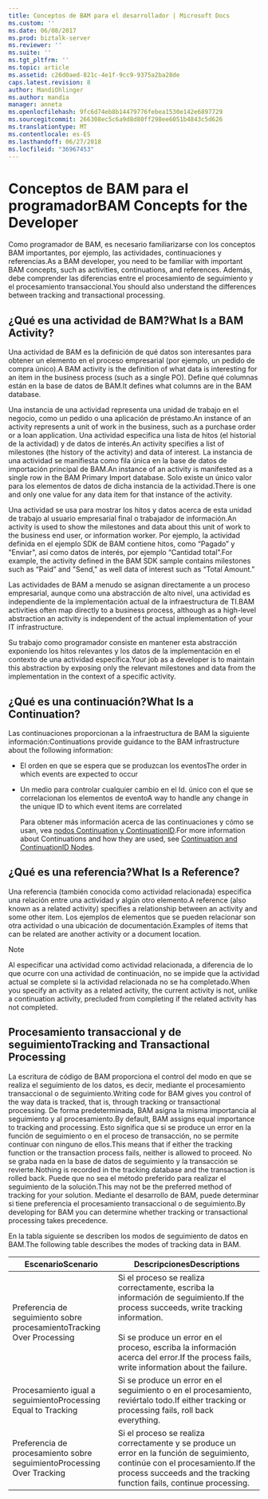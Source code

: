 ```yaml
---
title: Conceptos de BAM para el desarrollador | Microsoft Docs
ms.custom: ''
ms.date: 06/08/2017
ms.prod: biztalk-server
ms.reviewer: ''
ms.suite: ''
ms.tgt_pltfrm: ''
ms.topic: article
ms.assetid: c26d0aed-821c-4e1f-9cc9-9375a2ba28de
caps.latest.revision: 8
author: MandiOhlinger
ms.author: mandia
manager: anneta
ms.openlocfilehash: 9fc6d74eb8b14479776febea1530e142e6897729
ms.sourcegitcommit: 266308ec5c6a9d8d80ff298ee6051b4843c5d626
ms.translationtype: MT
ms.contentlocale: es-ES
ms.lasthandoff: 06/27/2018
ms.locfileid: "36967453"
---
```

# <a name="bam-concepts-for-the-developer"></a><span data-ttu-id="39bb5-102">Conceptos de BAM para el programador</span><span class="sxs-lookup"><span data-stu-id="39bb5-102">BAM Concepts for the Developer</span></span>
<span data-ttu-id="39bb5-103">Como programador de BAM, es necesario familiarizarse con los conceptos BAM importantes, por ejemplo, las actividades, continuaciones y referencias.</span><span class="sxs-lookup"><span data-stu-id="39bb5-103">As a BAM developer, you need to be familiar with important BAM concepts, such as activities, continuations, and references.</span></span> <span data-ttu-id="39bb5-104">Además, debe comprender las diferencias entre el procesamiento de seguimiento y el procesamiento transaccional.</span><span class="sxs-lookup"><span data-stu-id="39bb5-104">You should also understand the differences between tracking and transactional processing.</span></span>  
  
## <a name="what-is-a-bam-activity"></a><span data-ttu-id="39bb5-105">¿Qué es una actividad de BAM?</span><span class="sxs-lookup"><span data-stu-id="39bb5-105">What Is a BAM Activity?</span></span>  
 <span data-ttu-id="39bb5-106">Una actividad de BAM es la definición de qué datos son interesantes para obtener un elemento en el proceso empresarial (por ejemplo, un pedido de compra único).</span><span class="sxs-lookup"><span data-stu-id="39bb5-106">A BAM activity is the definition of what data is interesting for an item in the business process (such as a single PO).</span></span> <span data-ttu-id="39bb5-107">Define qué columnas están en la base de datos de BAM.</span><span class="sxs-lookup"><span data-stu-id="39bb5-107">It defines what columns are in the BAM database.</span></span>  
  
 <span data-ttu-id="39bb5-108">Una instancia de una actividad representa una unidad de trabajo en el negocio, como un pedido o una aplicación de préstamo.</span><span class="sxs-lookup"><span data-stu-id="39bb5-108">An instance of an activity represents a unit of work in the business, such as a purchase order or a loan application.</span></span> <span data-ttu-id="39bb5-109">Una actividad especifica una lista de hitos (el historial de la actividad) y de datos de interés.</span><span class="sxs-lookup"><span data-stu-id="39bb5-109">An activity specifies a list of milestones (the history of the activity) and data of interest.</span></span> <span data-ttu-id="39bb5-110">La instancia de una actividad se manifiesta como fila única en la base de datos de importación principal de BAM.</span><span class="sxs-lookup"><span data-stu-id="39bb5-110">An instance of an activity is manifested as a single row in the BAM Primary Import database.</span></span> <span data-ttu-id="39bb5-111">Solo existe un único valor para los elementos de datos de dicha instancia de la actividad.</span><span class="sxs-lookup"><span data-stu-id="39bb5-111">There is one and only one value for any data item for that instance of the activity.</span></span>  
  
 <span data-ttu-id="39bb5-112">Una actividad se usa para mostrar los hitos y datos acerca de esta unidad de trabajo al usuario empresarial final o trabajador de información.</span><span class="sxs-lookup"><span data-stu-id="39bb5-112">An activity is used to show the milestones and data about this unit of work to the business end user, or information worker.</span></span> <span data-ttu-id="39bb5-113">Por ejemplo, la actividad definida en el ejemplo SDK de BAM contiene hitos, como “Pagado” y "Enviar", así como datos de interés, por ejemplo “Cantidad total”.</span><span class="sxs-lookup"><span data-stu-id="39bb5-113">For example, the activity defined in the BAM SDK sample contains milestones such as “Paid” and "Send," as well data of interest such as “Total Amount.”</span></span>  
  
 <span data-ttu-id="39bb5-114">Las actividades de BAM a menudo se asignan directamente a un proceso empresarial, aunque como una abstracción de alto nivel, una actividad es independiente de la implementación actual de la infraestructura de TI.</span><span class="sxs-lookup"><span data-stu-id="39bb5-114">BAM activities often map directly to a business process, although as a high-level abstraction an activity is independent of the actual implementation of your IT infrastructure.</span></span>  
  
 <span data-ttu-id="39bb5-115">Su trabajo como programador consiste en mantener esta abstracción exponiendo los hitos relevantes y los datos de la implementación en el contexto de una actividad específica.</span><span class="sxs-lookup"><span data-stu-id="39bb5-115">Your job as a developer is to maintain this abstraction by exposing only the relevant milestones and data from the implementation in the context of a specific activity.</span></span>  
  
## <a name="what-is-a-continuation"></a><span data-ttu-id="39bb5-116">¿Qué es una continuación?</span><span class="sxs-lookup"><span data-stu-id="39bb5-116">What Is a Continuation?</span></span>  
 <span data-ttu-id="39bb5-117">Las continuaciones proporcionan a la infraestructura de BAM la siguiente información:</span><span class="sxs-lookup"><span data-stu-id="39bb5-117">Continuations provide guidance to the BAM infrastructure about the following information:</span></span>  
  
- <span data-ttu-id="39bb5-118">El orden en que se espera que se produzcan los eventos</span><span class="sxs-lookup"><span data-stu-id="39bb5-118">The order in which events are expected to occur</span></span>  
  
- <span data-ttu-id="39bb5-119">Un medio para controlar cualquier cambio en el Id. único con el que se correlacionan los elementos de evento</span><span class="sxs-lookup"><span data-stu-id="39bb5-119">A way to handle any change in the unique ID to which event items are correlated</span></span>  
  
  <span data-ttu-id="39bb5-120">Para obtener más información acerca de las continuaciones y cómo se usan, vea [nodos Continuation y ContinuationID](../core/continuation-and-continuationid-nodes.md).</span><span class="sxs-lookup"><span data-stu-id="39bb5-120">For more information about Continuations and how they are used, see [Continuation and ContinuationID Nodes](../core/continuation-and-continuationid-nodes.md).</span></span>  
  
## <a name="what-is-a-reference"></a><span data-ttu-id="39bb5-121">¿Qué es una referencia?</span><span class="sxs-lookup"><span data-stu-id="39bb5-121">What Is a Reference?</span></span>  
 <span data-ttu-id="39bb5-122">Una referencia (también conocida como actividad relacionada) especifica una relación entre una actividad y algún otro elemento.</span><span class="sxs-lookup"><span data-stu-id="39bb5-122">A reference (also known as a related activity) specifies a relationship between an activity and some other item.</span></span> <span data-ttu-id="39bb5-123">Los ejemplos de elementos que se pueden relacionar son otra actividad o una ubicación de documentación.</span><span class="sxs-lookup"><span data-stu-id="39bb5-123">Examples of items that can be related are another activity or a document location.</span></span>  
  
> [!NOTE]
>  <span data-ttu-id="39bb5-124">Al especificar una actividad como actividad relacionada, a diferencia de lo que ocurre con una actividad de continuación, no se impide que la actividad actual se complete si la actividad relacionada no se ha completado.</span><span class="sxs-lookup"><span data-stu-id="39bb5-124">When you specify an activity as a related activity, the current activity is not, unlike a continuation activity, precluded from completing if the related activity has not completed.</span></span>  
  
## <a name="tracking-and-transactional-processing"></a><span data-ttu-id="39bb5-125">Procesamiento transaccional y de seguimiento</span><span class="sxs-lookup"><span data-stu-id="39bb5-125">Tracking and Transactional Processing</span></span>  
 <span data-ttu-id="39bb5-126">La escritura de código de BAM proporciona el control del modo en que se realiza el seguimiento de los datos, es decir, mediante el procesamiento transaccional o de seguimiento.</span><span class="sxs-lookup"><span data-stu-id="39bb5-126">Writing code for BAM gives you control of the way data is tracked, that is, through tracking or transactional processing.</span></span> <span data-ttu-id="39bb5-127">De forma predeterminada, BAM asigna la misma importancia al seguimiento y al procesamiento.</span><span class="sxs-lookup"><span data-stu-id="39bb5-127">By default, BAM assigns equal importance to tracking and processing.</span></span> <span data-ttu-id="39bb5-128">Esto significa que si se produce un error en la función de seguimiento o en el proceso de transacción, no se permite continuar con ninguno de ellos.</span><span class="sxs-lookup"><span data-stu-id="39bb5-128">This means that if either the tracking function or the transaction process fails, neither is allowed to proceed.</span></span> <span data-ttu-id="39bb5-129">No se graba nada en la base de datos de seguimiento y la transacción se revierte.</span><span class="sxs-lookup"><span data-stu-id="39bb5-129">Nothing is recorded in the tracking database and the transaction is rolled back.</span></span> <span data-ttu-id="39bb5-130">Puede que no sea el método preferido para realizar el seguimiento de la solución.</span><span class="sxs-lookup"><span data-stu-id="39bb5-130">This may not be the preferred method of tracking for your solution.</span></span> <span data-ttu-id="39bb5-131">Mediante el desarrollo de BAM, puede determinar si tiene preferencia el procesamiento transaccional o de seguimiento.</span><span class="sxs-lookup"><span data-stu-id="39bb5-131">By developing for BAM you can determine whether tracking or transactional processing takes precedence.</span></span>  
  
 <span data-ttu-id="39bb5-132">En la tabla siguiente se describen los modos de seguimiento de datos en BAM.</span><span class="sxs-lookup"><span data-stu-id="39bb5-132">The following table describes the modes of tracking data in BAM.</span></span>  
  
|<span data-ttu-id="39bb5-133">Escenario</span><span class="sxs-lookup"><span data-stu-id="39bb5-133">Scenario</span></span>|<span data-ttu-id="39bb5-134">Descripciones</span><span class="sxs-lookup"><span data-stu-id="39bb5-134">Descriptions</span></span>|  
|--------------|------------------|  
|<span data-ttu-id="39bb5-135">Preferencia de seguimiento sobre procesamiento</span><span class="sxs-lookup"><span data-stu-id="39bb5-135">Tracking Over Processing</span></span>|<span data-ttu-id="39bb5-136">Si el proceso se realiza correctamente, escriba la información de seguimiento.</span><span class="sxs-lookup"><span data-stu-id="39bb5-136">If the process succeeds, write tracking information.</span></span><br /><br /> <span data-ttu-id="39bb5-137">Si se produce un error en el proceso, escriba la información acerca del error.</span><span class="sxs-lookup"><span data-stu-id="39bb5-137">If the process fails, write information about the failure.</span></span>|  
|<span data-ttu-id="39bb5-138">Procesamiento igual a seguimiento</span><span class="sxs-lookup"><span data-stu-id="39bb5-138">Processing Equal to Tracking</span></span>|<span data-ttu-id="39bb5-139">Si se produce un error en el seguimiento o en el procesamiento, reviértalo todo.</span><span class="sxs-lookup"><span data-stu-id="39bb5-139">If either tracking or processing fails, roll back everything.</span></span>|  
|<span data-ttu-id="39bb5-140">Preferencia de procesamiento sobre seguimiento</span><span class="sxs-lookup"><span data-stu-id="39bb5-140">Processing Over Tracking</span></span>|<span data-ttu-id="39bb5-141">Si el proceso se realiza correctamente y se produce un error en la función de seguimiento, continúe con el procesamiento.</span><span class="sxs-lookup"><span data-stu-id="39bb5-141">If the process succeeds and the tracking function fails, continue processing.</span></span>|